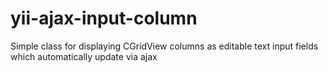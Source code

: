 yii-ajax-input-column
=====================

Simple class for displaying CGridView columns as editable text input fields which automatically update via ajax